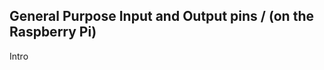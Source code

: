 [comment]: # (
Is this step open? Y/N
If so, short description of this step:
Related links:
Related files:
)

## General Purpose Input and Output pins / (on the Raspberry Pi) 

Intro
